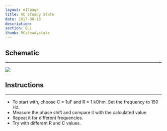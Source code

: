 ```yaml
---
layout: e17page
title: RC Steady State
date: 2017-08-18
description: 
section: ELL
thumb: RCsteadystate
---
```


## Schematic
___	
![](images/schematics/RCsteadystate.png)

## Instructions
___

- To start with, choose C = 1uF and R = 1 kOhm. Set the frequency to 150 Hz. 
- Measure the phase shift and compare it with the calculated value.
- Repeat it for different frequencies. 
- Try with different R and C values.
